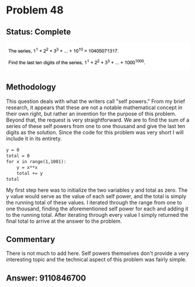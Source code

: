 # Problem 48

## Status: Complete

![problem-X](https://github.com/dvb2017/project-euler/blob/main/problem-48/problem-48.png)

## Methodology

This question deals with what the writers call "self powers."  From my brief research, it appears that these are not a notable mathematical concept in their own right, but rather an invention for the purpose of this problem.  Beyond that, the request is very straightforward.  We are to find the sum of a series of these self powers from one to one thousand and give the last ten digits as the solution.  Since the code for this problem was very short I will include it in its entirety.  

```
y = 0
total = 0
for x in range(1,1001):
    y = x**x
    total += y
total
```

My first step here was to initialize the two variables y and total as zero.  The y value would serve as the value of each self power, and the total is simply the running total of these values.  I iterated through the range from one to one thousand, finding the aforementioned self power for each and adding it to the running total.  After iterating through every value I simply returned the final total to arrive at the answer to the problem.  

## Commentary
There is not much to add here.  Self powers themselves don't provide a very interesting topic and the technical aspect of this problem was fairly simple.

## Answer: 9110846700
